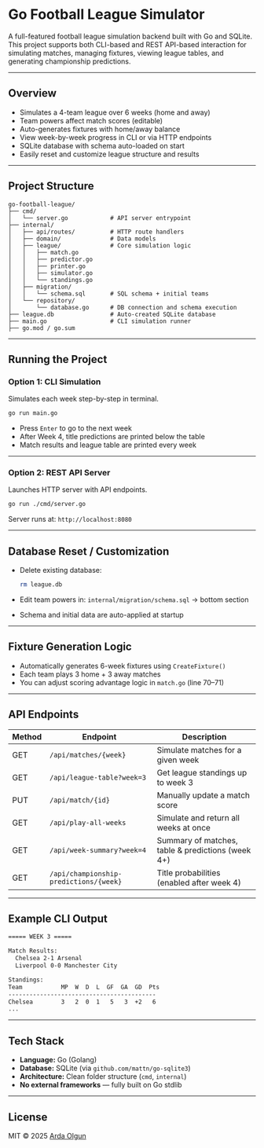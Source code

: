 # Go Football League Simulator

A full-featured football league simulation backend built with Go and SQLite.
This project supports both CLI-based and REST API-based interaction for simulating matches, managing fixtures, viewing league tables, and generating championship predictions.

---

## Overview

* Simulates a 4-team league over 6 weeks (home and away)
* Team powers affect match scores (editable)
* Auto-generates fixtures with home/away balance
* View week-by-week progress in CLI or via HTTP endpoints
* SQLite database with schema auto-loaded on start
* Easily reset and customize league structure and results

---

## Project Structure

```
go-football-league/
├── cmd/
│   └── server.go            # API server entrypoint
├── internal/
│   ├── api/routes/          # HTTP route handlers
│   ├── domain/              # Data models
│   ├── league/              # Core simulation logic
│   │   ├── match.go
│   │   ├── predictor.go
│   │   ├── printer.go
│   │   ├── simulator.go
│   │   └── standings.go
│   ├── migration/
│   │   └── schema.sql       # SQL schema + initial teams
│   └── repository/
│       └── database.go      # DB connection and schema execution
├── league.db                # Auto-created SQLite database
├── main.go                  # CLI simulation runner
├── go.mod / go.sum
```

---

##  Running the Project

###  Option 1: CLI Simulation

Simulates each week step-by-step in terminal.

```bash
go run main.go
```

* Press `Enter` to go to the next week
* After Week 4, title predictions are printed below the table
* Match results and league table are printed every week

---

### Option 2: REST API Server

Launches HTTP server with API endpoints.

```bash
go run ./cmd/server.go
```

Server runs at: `http://localhost:8080`

---

## Database Reset / Customization

* Delete existing database:

  ```bash
  rm league.db
  ```
* Edit team powers in:
  `internal/migration/schema.sql` → bottom section
* Schema and initial data are auto-applied at startup

---

## Fixture Generation Logic

* Automatically generates 6-week fixtures using `CreateFixture()`
* Each team plays 3 home + 3 away matches
* You can adjust scoring advantage logic in `match.go` (line 70–71)

---

## API Endpoints

| Method | Endpoint                               | Description                                       |
| ------ | -------------------------------------- | ------------------------------------------------- |
| GET    | `/api/matches/{week}`                  | Simulate matches for a given week                 |
| GET    | `/api/league-table?week=3`             | Get league standings up to week 3                 |
| PUT    | `/api/match/{id}`                      | Manually update a match score                     |
| GET    | `/api/play-all-weeks`                  | Simulate and return all weeks at once             |
| GET    | `/api/week-summary?week=4`             | Summary of matches, table & predictions (week 4+) |
| GET    | `/api/championship-predictions/{week}` | Title probabilities (enabled after week 4)        |

---

## Example CLI Output

```bash
===== WEEK 3 =====

Match Results:
  Chelsea 2-1 Arsenal
  Liverpool 0-0 Manchester City

Standings:
Team           MP  W  D  L  GF  GA  GD  Pts
------------------------------------------
Chelsea        3   2  0  1   5   3  +2   6
...
```

---

## Tech Stack

* **Language:** Go (Golang)
* **Database:** SQLite (via `github.com/mattn/go-sqlite3`)
* **Architecture:** Clean folder structure (`cmd`, `internal`)
* **No external frameworks** — fully built on Go stdlib

---

## License

MIT © 2025 [Arda Olgun](https://github.com/blazetowin)

```}
```
